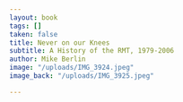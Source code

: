 ```yaml
---
layout: book
tags: []
taken: false
title: Never on our Knees
subtitle: A History of the RMT, 1979-2006
author: Mike Berlin
image: "/uploads/IMG_3924.jpeg"
image_back: "/uploads/IMG_3925.jpeg"

---
```

